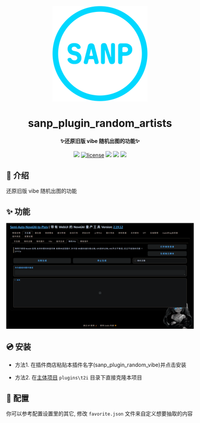 <p align="center" >
  <img src="https://github.com/zhulinyv/sanp_plugin_random_artists/blob/main/images/logo.png?raw=true" width="256" height="256" alt="SANP"></a>
</p>
<h1 align="center">sanp_plugin_random_artists</h1>
<h4 align="center">✨还原旧版 vibe 随机出图的功能✨</h4>

<p align="center">
    <img src="https://img.shields.io/badge/Python-3.10+-blue">
    <a href="https://github.com/zhulinyv/sanp_plugin_random_vibe/raw/main/LICENSE"><img src="https://img.shields.io/github/license/zhulinyv/sanp_plugin_random_vibe" alt="license"></a>
    <img src="https://img.shields.io/github/issues/zhulinyv/sanp_plugin_random_vibe">
    <img src="https://img.shields.io/github/stars/zhulinyv/sanp_plugin_random_vibe">
    <img src="https://img.shields.io/github/forks/zhulinyv/sanp_plugin_random_vibe">
</p>

## 💬 介绍

还原旧版 vibe 随机出图的功能

## ✨ 功能

![iamge](./images/1.png)

## 💿 安装

- 方法1. 在插件商店粘贴本插件名字(sanp_plugin_random_vibe)并点击安装

- 方法2. 在[主体项目](https://github.com/zhulinyv/Semi-Auto-NovelAI-to-Pixiv) `plugins\t2i` 目录下直接克隆本项目

## 🔧 配置

你可以参考配置设置里的其它, 修改 `favorite.json` 文件来自定义想要抽取的内容
